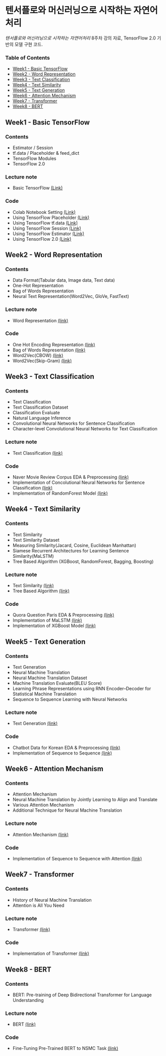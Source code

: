 # 텐서플로와 머신러닝으로 시작하는 자연어 처리
*텐서플로와 머신러닝으로 시작하는 자연어처리* 8주차 강의 자료, TensorFlow 2.0 기반의 모델 구현 코드.



###  Table of Contents
- [Week1 - Basic TensorFlow](#week1---basic-tensorflow)
- [Week2 - Word Representation](#week2---word-representation)
- [Week3 - Text Classification](#week3---text-classification)
- [Week4 - Text Similarity](#week4---text-similarity)
- [Week5 - Text Generation](#week5---text-generation)
- [Week6 - Attention Mechanism](#week6---attention-mechanism)
- [Week7 - Transformer](#week7---transformer)
- [Week8 - BERT](#week8---bert)


## Week1 - Basic TensorFlow

###  Contents
- Estimator / Session
- tf.data / Placeholder & feed_dict
- TensorFlow Modules
- TensorFlow 2.0


###  Lecture note
- Basic TensorFlow [(Link)](https://github.com/reniew/learning_spoons_nlp/blob/master/lecture_note/)

###  Code
- Colab Notebook Setting [(Link)](https://github.com/reniew/learning_spoons_nlp/blob/master/code/Day1_1_Colab_Notebook_Setting.ipynb)
- Using TensorFlow Placeholder [(Link)](https://github.com/reniew/learning_spoons_nlp/blob/master/code/Day1_2_placeholder.ipynb)
- Using TensorFlow tf.data [(Link)](https://github.com/reniew/learning_spoons_nlp/blob/master/code/Day1_3_tf_data.ipynb)
- Using TensorFlow Session [(Link)](https://github.com/reniew/learning_spoons_nlp/blob/master/code/Day1_4_Session.ipynb)
- Using TensorFlow Estimator [(Link)](https://github.com/reniew/learning_spoons_nlp/blob/master/code/Day1_5_Estimator.ipynb)
- Using TensorFlow 2.0 [(Link)](https://github.com/reniew/learning_spoons_nlp/blob/master/code/Day1_6_Tensorflow2.0.ipynb)

## Week2 - Word Representation

###  Contents
  - Data Format(Tabular data, Image data, Text data)
  - One-Hot Representation
  - Bag of Words Representation
  - Neural Text Representation(Word2Vec, GloVe, FastText)

### Lecture note
- Word Representation [(link)](https://github.com/reniew/learning_spoons_nlp/blob/master/lecture_note/Lecture2.pptx)

### Code
- One Hot Encoding Representation [(link)](https://github.com/reniew/learning_spoons_nlp/blob/master/code/Day2_1_One_Hot_Encoding.ipynb)
- Bag of Words Representation [(link)](https://github.com/reniew/learning_spoons_nlp/blob/master/code/Day2_2_Bag_Of_Words.ipynb)
- Word2Vec(CBOW) [(link)](https://github.com/reniew/learning_spoons_nlp/blob/master/code/Day2_3_Word2Vec(CBOW).ipynb)
- Word2Vec(Skip-Gram) [(link)](https://github.com/reniew/learning_spoons_nlp/blob/master/code/Day2_4_Word2Vec(skip_gram).ipynb)

## Week3 - Text Classification

### Contents
- Text Classification
- Text Classification Dataset
- Classification Evaluate
- Natural Language Inference
- Convolutional Neural Networks for Sentence Classification
- Character-level Convolutional Neural Networks for Text Classification

### Lecture note
- Text Classification [(link)](https://github.com/reniew/learning_spoons_nlp/blob/master/lecture_note/Lecture3.pptx)

### Code
- Naver Movie Review Corpus EDA & Preprocessing [(link)](https://github.com/reniew/learning_spoons_nlp/blob/master/code/Day3_1_Naver_Movie_Review_EDA_Preprocessing.ipynb)
- Implementation of Concolutional Neural Networks for Sentence Classification  [(link)](https://github.com/reniew/learning_spoons_nlp/blob/master/code/Day3_2_Yoon_Kim_Model.ipynb)
- Implementation of RandomForest Model [(link)](https://github.com/reniew/learning_spoons_nlp/blob/master/code/Day3_3_RandomForest.ipynb)

## Week4 - Text Similarity

### Contents
- Text Similarity
- Text Similarity Dataset
- Measuring Similarity(Jacard, Cosine, Euclidean Manhattan)
- Siamese Recurrent Architectures for Learning Sentence Similarity(MaLSTM)
- Tree Based Algorithm (XGBoost, RandomForest, Bagging, Boosting)

### Lecture note
- Text Similarity [(link)](https://github.com/reniew/learning_spoons_nlp/blob/master/lecture_note/Lecture4.pptx)
- Tree Based Algorithm [(link)](https://github.com/reniew/learning_spoons_nlp/blob/master/lecture_note/Tree_based.pptx)

### Code
- Quora Question Paris EDA & Preprocessing [(link)](https://github.com/reniew/learning_spoons_nlp/blob/master/code/Day4_1_Text_Similarity_EDA_Preprocessin.ipynb)
- Implementation of MaLSTM [(link)](https://github.com/reniew/learning_spoons_nlp/blob/master/code/Day4_2_Ma_LSTM.ipynb)
- Implementation of XGBoost Model [(link)](https://github.com/reniew/learning_spoons_nlp/blob/master/code/Day4_3_XGBoost.ipynb)

## Week5 - Text Generation

### Contents
- Text Generation
- Neural Machine Translation
- Neural Machine Translation Dataset
- Machine Translation Evaluate(BLEU Score)
- Learning Phrase Representations using RNN Encoder–Decoder for Statistical Machine Translation
- Sequence to Sequence Learning with Neural Networks

### Lecture note
- Text Generation [(link)](https://github.com/reniew/learning_spoons_nlp/blob/master/lecture_note/Lecture5.pptx)

### Code
- Chatbot Data for Korean EDA & Preprocessing [(link)](https://github.com/reniew/learning_spoons_nlp/blob/master/code/Day5_1_EDA.ipynb)
- Implementation of Sequence to Sequence [(link)](https://github.com/reniew/learning_spoons_nlp/blob/master/code/Day5_2_seq2seq_Model.ipynb)

## Week6 - Attention Mechanism

### Contents
- Attention Mechanism
- Neural Machine Translation by Jointly Learning to Align and Translate
- Various Attention Mechanism
- Additional Technique for Neural Machine Translation

### Lecture note
- Attention Mechanism [(link)](https://github.com/reniew/learning_spoons_nlp/blob/master/lecture_note/Lecture6.pptx)

### Code
- Implementation of Sequence to Sequence with Attention [(link)](https://github.com/reniew/learning_spoons_nlp/blob/master/code/Day6_1_advanced_seq2seq_Model.ipynb)

## Week7 - Transformer

### Contents
- History of Neural Machine Translation
- Attention is All You Need

### Lecture note
- Transformer [(link)](https://github.com/reniew/learning_spoons_nlp/blob/master/lecture_note/Lecture7.pptx)

### Code
- Implementation of Transformer [(link)](https://github.com/reniew/learning_spoons_nlp/blob/master/code/Day7_1_Transformer.ipynb)

## Week8 - BERT

### Contents
- BERT: Pre-training of Deep Bidirectional Transformer for Language Understanding

### Lecture note
- BERT [(link)](https://github.com/reniew/learning_spoons_nlp/blob/master/lecture_note/Lecture8.pptx)

### Code
- Fine-Tuning Pre-Trained BERT to NSMC Task  [(link)](https://github.com/reniew/learning_spoons_nlp/blob/master/code/Day8_1_BERT_nsmc.ipynb)

